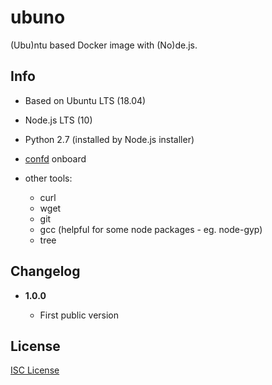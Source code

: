 # ubuno

(Ubu)ntu based Docker image with (No)de.js.

## Info

* Based on Ubuntu LTS (18.04)
* Node.js LTS (10)
* Python 2.7 (installed by Node.js installer)
* [confd](https://github.com/kelseyhightower/confd) onboard
* other tools:

  * curl
  * wget
  * git
  * gcc (helpful for some node packages - eg. node-gyp)
  * tree

## Changelog

* **1.0.0**

  * First public version

## License

[ISC License](LICENSE)
